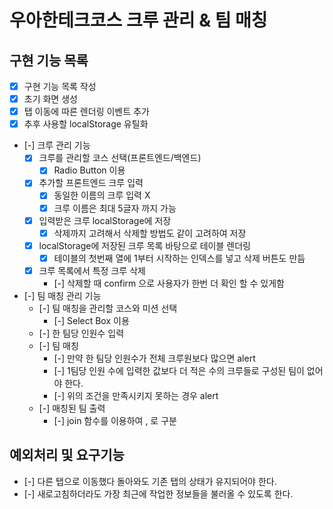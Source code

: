 # 우아한테크코스 크루 관리 & 팀 매칭

## 구현 기능 목록

- [x] 구현 기능 목록 작성
- [x] 초기 화면 생성
- [x] 탭 이동에 따른 렌더링 이벤트 추가
- [x] 추후 사용할 localStorage 유틸화

- [-] 크루 관리 기능
  - [x] 크루를 관리할 코스 선택(프론트엔드/백엔드)
    - [x] Radio Button 이용
  - [x] 추가할 프론트엔드 크루 입력
    - [x] 동일한 이름의 크루 입력 X
    - [x] 크루 이름은 최대 5글자 까지 가능
  - [x] 입력받은 크루 localStorage에 저장
    - [x] 삭제까지 고려해서 삭제할 방법도 같이 고려하여 저장
  - [x] localStorage에 저장된 크루 목록 바탕으로 테이블 렌더링
    - [x] 테이블의 첫번째 열에 1부터 시작하는 인덱스를 넣고 삭제 버튼도 만듬
  - [x] 크루 목록에서 특정 크루 삭제
    - [-] 삭제할 때 confirm 으로 사용자가 한번 더 확인 할 수 있게함

- [-] 팀 매칭 관리 기능
  - [-] 팀 매칭을 관리할 코스와 미션 선택
    - [-] Select Box 이용
  - [-] 한 팀당 인원수 입력
  - [-] 팀 매칭
    - [-] 만약 한 팀당 인원수가 전체 크루원보다 많으면 alert
    - [-] 1팀당 인원 수에 입력한 값보다 더 적은 수의 크루들로 구성된 팀이 없어야 한다.
    - [-] 위의 조건을 만족시키지 못하는 경우 alert
  - [-] 매칭된 팀 출력
    - [-] join 함수를 이용하여 , 로 구분

## 예외처리 및 요구기능
- [-] 다른 탭으로 이동했다 돌아와도 기존 탭의 상태가 유지되어야 한다.
- [-] 새로고침하더라도 가장 최근에 작업한 정보들을 불러올 수 있도록 한다.



